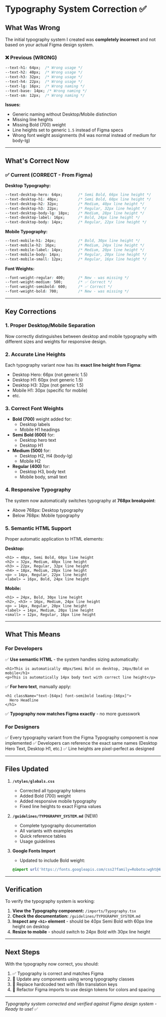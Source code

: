 # Typography System Correction ✅

## What Was Wrong

The initial typography system I created was **completely incorrect** and not based on your actual Figma design system.

### ❌ Previous (WRONG)
```css
--text-h1: 64px;  /* Wrong usage */
--text-h2: 40px;  /* Wrong usage */
--text-h3: 32px;  /* Wrong usage */
--text-h4: 22px;  /* Wrong usage */
--text-lg: 16px;  /* Wrong naming */
--text-base: 14px; /* Wrong naming */
--text-sm: 12px;  /* Wrong naming */
```

**Issues:**
- Generic naming without Desktop/Mobile distinction
- Missing line heights
- Missing Bold (700) weight
- Line heights set to generic `1.5` instead of Figma specs
- Wrong font weight assignments (h4 was normal instead of medium for body-lg)

---

## What's Correct Now

### ✅ Current (CORRECT - From Figma)

**Desktop Typography:**
```css
--text-desktop-hero: 64px;       /* Semi Bold, 66px line height */
--text-desktop-h1: 40px;         /* Semi Bold, 60px line height */
--text-desktop-h2: 32px;         /* Medium, 40px line height */
--text-desktop-h3: 22px;         /* Regular, 32px line height */
--text-desktop-body-lg: 18px;    /* Medium, 28px line height */
--text-desktop-label: 16px;      /* Bold, 24px line height */
--text-desktop-body: 14px;       /* Regular, 22px line height */
```

**Mobile Typography:**
```css
--text-mobile-h1: 24px;          /* Bold, 30px line height */
--text-mobile-h2: 16px;          /* Medium, 24px line height */
--text-mobile-label: 14px;       /* Medium, 20px line height */
--text-mobile-body: 14px;        /* Regular, 20px line height */
--text-mobile-small: 12px;       /* Regular, 16px line height */
```

**Font Weights:**
```css
--font-weight-regular: 400;      /* New - was missing */
--font-weight-medium: 500;       /* ✅ Correct */
--font-weight-semibold: 600;     /* ✅ Correct */
--font-weight-bold: 700;         /* New - was missing */
```

---

## Key Corrections

### 1. Proper Desktop/Mobile Separation
Now correctly distinguishes between desktop and mobile typography with different sizes and weights for responsive design.

### 2. Accurate Line Heights
Each typography variant now has its **exact line height from Figma**:
- Desktop Hero: 66px (not generic 1.5)
- Desktop H1: 60px (not generic 1.5)
- Desktop H3: 32px (not generic 1.5)
- Mobile H1: 30px (specific for mobile)
- etc.

### 3. Correct Font Weights
- **Bold (700)** weight added for:
  - Desktop labels
  - Mobile H1 headings
- **Semi Bold (600)** for:
  - Desktop hero text
  - Desktop H1
- **Medium (500)** for:
  - Desktop H2, H4 (body-lg)
  - Mobile H2
- **Regular (400)** for:
  - Desktop H3, body text
  - Mobile body, small text

### 4. Responsive Typography
The system now automatically switches typography at **768px breakpoint**:
- Above 768px: Desktop typography
- Below 768px: Mobile typography

### 5. Semantic HTML Support
Proper automatic application to HTML elements:

**Desktop:**
```tsx
<h1> → 40px, Semi Bold, 60px line height
<h2> → 32px, Medium, 40px line height  
<h3> → 22px, Regular, 32px line height
<h4> → 18px, Medium, 28px line height
<p> → 14px, Regular, 22px line height
<label> → 16px, Bold, 24px line height
```

**Mobile:**
```tsx
<h1> → 24px, Bold, 30px line height
<h2>, <h3> → 16px, Medium, 24px line height
<p> → 14px, Regular, 20px line height
<label> → 14px, Medium, 20px line height
<small> → 12px, Regular, 16px line height
```

---

## What This Means

### For Developers

✅ **Use semantic HTML** - the system handles sizing automatically:
```tsx
<h1>This is automatically 40px/Semi Bold on desktop, 24px/Bold on mobile</h1>
<p>This is automatically 14px body text with correct line height</p>
```

✅ **For hero text**, manually apply:
```tsx
<h1 className="text-[64px] font-semibold leading-[66px]">
  Hero Headline
</h1>
```

✅ **Typography now matches Figma exactly** - no more guesswork

### For Designers

✅ Every typography variant from the Figma Typography component is now implemented
✅ Developers can reference the exact same names (Desktop Hero Text, Desktop H1, etc.)
✅ Line heights are pixel-perfect as designed

---

## Files Updated

1. **`/styles/globals.css`**
   - Corrected all typography tokens
   - Added Bold (700) weight
   - Added responsive mobile typography
   - Fixed line heights to exact Figma values

2. **`/guidelines/TYPOGRAPHY_SYSTEM.md`** (NEW)
   - Complete typography documentation
   - All variants with examples
   - Quick reference tables
   - Usage guidelines

3. **Google Fonts Import**
   - Updated to include Bold weight:
   ```css
   @import url('https://fonts.googleapis.com/css2?family=Roboto:wght@400;500;600;700&display=swap');
   ```

---

## Verification

To verify the typography system is working:

1. **View the Typography component:** `/imports/Typography.tsx`
2. **Check the documentation:** `/guidelines/TYPOGRAPHY_SYSTEM.md`
3. **Inspect any `<h1>` element** - should be 40px Semi Bold with 60px line height on desktop
4. **Resize to mobile** - should switch to 24px Bold with 30px line height

---

## Next Steps

With the typography now correct, you should:

1. ✅ Typography is correct and matches Figma
2. 🔄 Update any components using wrong typography classes
3. 🔄 Replace hardcoded text with i18n translation keys
4. 🔄 Refactor Figma imports to use design tokens for colors and spacing

---

*Typography system corrected and verified against Figma design system - Ready to use!* ✅
